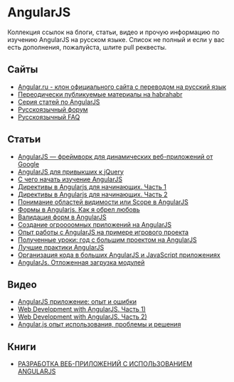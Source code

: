 AngularJS
===

Коллекция ссылок на блоги, статьи, видео и прочую информацию по изучению AngularJS на русском языке. Список не полный и если у вас есть дополнения, пожалуйста, шлите pull реквесты.

## Сайты

* [Angular.ru - клон официального сайта с переводом на русский язык](http://angular.ru/)
* [Переодически публикуемые материалы на habrahabr](http://habrahabr.ru/hub/angularjs/)
* [Серия статей по AngularJS](http://job-blog.bullgare.ru/category/programming/javascript/angular-js-javascript/)
* [Русскоязычный форум](http://javascript.ru/forum/angular/)
* [Русскоязычный FAQ](http://toster.ru/tag/angular.js)

## Статьи

* [AngularJS — фреймворк для динамических веб-приложений от Google](http://habrahabr.ru/post/149060/)
* [AngularJS для привыкших к jQuery](http://habrahabr.ru/post/172975/)
* [С чего начать изучение AngularJS](http://stepansuvorov.com/blog/2012/12/%D1%81-%D1%87%D0%B5%D0%B3%D0%BE-%D0%BD%D0%B0%D1%87%D0%B0%D1%82%D1%8C-%D0%B8%D0%B7%D1%83%D1%87%D0%B5%D0%BD%D0%B8%D0%B5-angularjs/)
* [Директивы в Angularjs для начинающих. Часть 1](http://habrahabr.ru/post/179755/)
* [Директивы в Angularjs для начинающих. Часть 2](http://habrahabr.ru/post/180365/)
* [Понимание областей видимости или Scope в AngularJS](http://habrahabr.ru/post/182670/)
* [Формы в Angularjs. Как я обрел любовь](http://habrahabr.ru/post/179473/)
* [Валидация форм в AngularJS](http://habrahabr.ru/post/167793/)
* [Создание огроооомных приложений на AngularJS](http://habrahabr.ru/post/182556/)
* [Опыт работы с AngularJS на примере игрового проекта](http://habrahabr.ru/post/182348/)
* [Полученные уроки: год с большим проектом на AngularJS ](http://habrahabr.ru/post/180779/)
* [Лучшие практики AngularJS](http://habrahabr.ru/post/181882/)
* [Организация кода в больших AngularJS и JavaScript приложениях](http://habrahabr.ru/post/180837/)
* [AngularJs. Отложенная загрузка модулей](http://habrahabr.ru/post/178753/)

## Видео

* [AngularJS приложение: опыт и ошибки](https://www.youtube.com/watch?v=zP2O2c31gdM)
* [Web Development with AngularJS. Часть 1)](https://www.youtube.com/watch?v=w3cPZYyBI_I)
* [Web Development with AngularJS. Часть 2)](https://www.youtube.com/watch?v=6EplQ3FTAn0)
* [Angular.js опыт использования, проблемы и решения](https://www.youtube.com/watch?v=xN3hMPIijz0)
 
## Книги
* [РАЗРАБОТКА ВЕБ-ПРИЛОЖЕНИЙ С ИСПОЛЬЗОВАНИЕМ ANGULARJS](http://dmkpress.com/catalog/computer/web/978-5-97060-064-1/)
